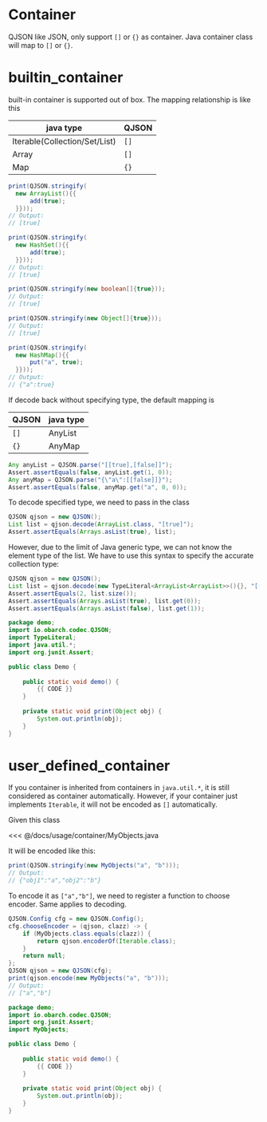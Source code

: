# Container

QJSON like JSON, only support `[]` or `{}` as container. 
Java container class will map to `[]` or `{}`.

# builtin_container

built-in container is supported out of box. The mapping relationship is like this

| java type | QJSON |
| ---   | --- |
| Iterable(Collection/Set/List) | `[]` |
| Array | `[]` |
| Map  | `{}` |

```java
print(QJSON.stringify(
  new ArrayList(){{ 
      add(true); 
  }}));
// Output:
// [true]
```

```java
print(QJSON.stringify(
  new HashSet(){{ 
      add(true);
  }}));
// Output:
// [true]
```

```java
print(QJSON.stringify(new boolean[]{true}));
// Output:
// [true]
```

```java
print(QJSON.stringify(new Object[]{true}));
// Output:
// [true]
```

```java
print(QJSON.stringify(
  new HashMap(){{ 
      put("a", true); 
  }}));
// Output:
// {"a":true}
```

If decode back without specifying type, the default mapping is 

| QJSON | java type |
| --- | --- |
| `[]` | AnyList |
| `{}` | AnyMap |

```java
Any anyList = QJSON.parse("[[true],[false]]");
Assert.assertEquals(false, anyList.get(1, 0));
Any anyMap = QJSON.parse("{\"a\":[[false]]}");
Assert.assertEquals(false, anyMap.get("a", 0, 0));
```

To decode specified type, we need to pass in the class


```java
QJSON qjson = new QJSON();
List list = qjson.decode(ArrayList.class, "[true]");
Assert.assertEquals(Arrays.asList(true), list);
```

However, due to the limit of Java generic type, we can not know the element type of the list.
We have to use this syntax to specify the accurate collection type:

```java
QJSON qjson = new QJSON();
List list = qjson.decode(new TypeLiteral<ArrayList<ArrayList>>(){}, "[[true],[false]]");
Assert.assertEquals(2, list.size());
Assert.assertEquals(Arrays.asList(true), list.get(0));
Assert.assertEquals(Arrays.asList(false), list.get(1));
```

<hide>

```java
package demo;
import io.obarch.codec.QJSON;
import TypeLiteral;
import java.util.*;
import org.junit.Assert;

public class Demo {
    
    public static void demo() {
        {{ CODE }}
    }
    
    private static void print(Object obj) {
        System.out.println(obj);
    }
}
```

</hide>

# user_defined_container

If you container is inherited from containers in `java.util.*`, it is still considered as container automatically.
However, if your container just implements `Iterable`, it will not be encoded as `[]` automatically.

Given this class

<<< @/docs/usage/container/MyObjects.java


It will be encoded like this:

```java
print(QJSON.stringify(new MyObjects("a", "b")));
// Output:
// {"obj1":"a","obj2":"b"}
```

To encode it as `["a","b"]`, we need to register a function to choose encoder.
Same applies to decoding.

```java
QJSON.Config cfg = new QJSON.Config();
cfg.chooseEncoder = (qjson, clazz) -> {
    if (MyObjects.class.equals(clazz)) {
        return qjson.encoderOf(Iterable.class);
    }
    return null;
};
QJSON qjson = new QJSON(cfg);
print(qjson.encode(new MyObjects("a", "b")));
// Output:
// ["a","b"]
```

<hide>

```java
package demo;
import io.obarch.codec.QJSON;
import org.junit.Assert;
import MyObjects;

public class Demo {
    
    public static void demo() {
        {{ CODE }}
    }
    
    private static void print(Object obj) {
        System.out.println(obj);
    }
}
```

</hide>